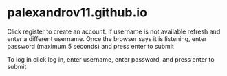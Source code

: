 # palexandrov11.github.io

Click register to create an account.
If username is not available refresh and enter a different username.
Once the browser says it is listening, enter password (maximum 5 seconds) and press enter to submit

To log in click log in, enter username, enter password, and press enter to submit